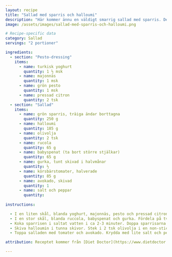 ```yaml
---
layout: recipe
title: "Sallad med sparris och halloumi"
description: "Här kommer ännu en väldigt smarrig sallad med sparris. Denna gång med bland annat halloumi och avokado till."
image: /assets/images/sallad-med-sparris-och-halloumi.png

# Recipe-specific data
category: Sallad
servings: "2 portioner"

ingredients:
  - section: "Pesto-dressing"
    items:
      - name: turkisk yoghurt
        quantity: 1 ½ msk
      - name: majonnäs
        quantity: 1 msk
      - name: grön pesto
        quantity: 1 msk
      - name: pressad citron
        quantity: 2 tsk
  - section: "Sallad"
    items:
      - name: grön sparris, träiga ändar borttagna
        quantity: 250 g
      - name: halloumi
        quantity: 185 g
      - name: olivolja
        quantity: 2 tsk
      - name: rucola
        quantity: 65 g
      - name: babyspenat (ta bort större stjälkar)
        quantity: 65 g
      - name: gurka, tunt skivad i halvmånar
        quantity: ½
      - name: körsbärstomater, halverade
        quantity: 85 g
      - name: avokado, skivad
        quantity: 1
      - name: salt och peppar
        quantity:
        
instructions:

  - I en liten skål, blanda yoghurt, majonnäs, pesto och pressad citron. Ställ åt sidan.
  - I en stor skål, blanda ruccola, babyspenat och gurka. Fördela på två tallrikar.
  - Koka sparrisen i saltat vatten i ca 2-3 minuter. Doppa sparrisarna i en skål med kallt vatten och låt dem rinna av på hushållspapper. Dela sedan i 4 bitar.
  - Skiva halloumin i tunna skivor. Stek i 2 tsk olivolja i en non-stick panna. Stek på båda sidor tills gyllenbrun. Lägg skivorna på hushållspapper.
  - Toppa salladen med tomater och avokado. Krydda med lite salt och peppar. Lägg på sparris och halloumi. Ringla över dressingen.

attribution: Receptet kommer från [Diet Doctor](https://www.dietdoctor.com/recipes/summer-asparagus-and-halloumi-salad)

---
```

